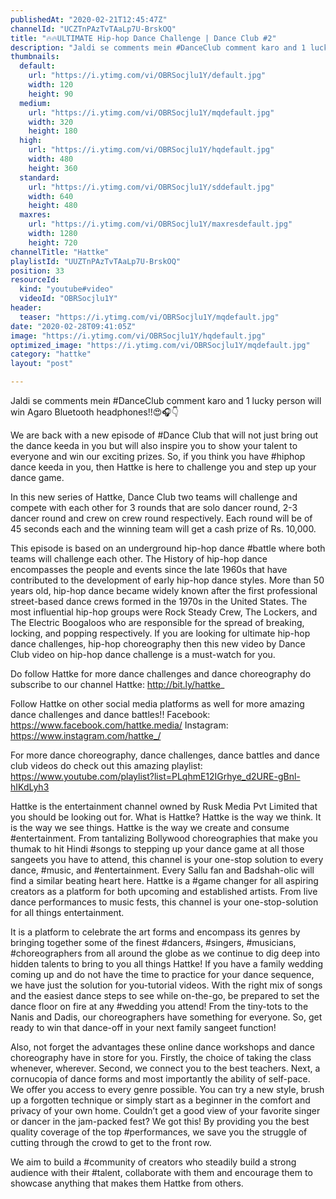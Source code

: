 ```yaml
---
publishedAt: "2020-02-21T12:45:47Z"
channelId: "UCZTnPAzTvTAaLp7U-BrskOQ"
title: "🔥🔥ULTIMATE Hip-hop Dance Challenge | Dance Club #2"
description: "Jaldi se comments mein #DanceClub comment karo and 1 lucky person will win Agaro Bluetooth headphones!!😍🎧👇\n\nWe are back with a new episode of #Dance Club that will not just bring out the dance keeda in you but will also inspire you to show your talent to everyone and win our exciting prizes. So, if you think you have #hiphop dance keeda in you, then Hattke is here to challenge you and step up your dance game.\n\nIn this new series of Hattke, Dance Club two teams will challenge and compete with each other for 3 rounds that are solo dancer round, 2-3 dancer round and crew on crew round respectively. Each round will be of 45 seconds each and the winning team will get a cash prize of Rs. 10,000.\n\nThis episode is based on an underground hip-hop dance #battle where both teams will challenge each other. The History of hip-hop dance encompasses the people and events since the late 1960s that have contributed to the development of early hip-hop dance styles. More than 50 years old, hip-hop dance became widely known after the first professional street-based dance crews formed in the 1970s in the United States. The most influential hip-hop groups were Rock Steady Crew, The Lockers, and The Electric Boogaloos who are responsible for the spread of breaking, locking, and popping respectively. If you are looking for ultimate hip-hop dance challenges, hip-hop choreography then this new video by Dance Club video on hip-hop dance challenge is a must-watch for you.\n\nDo follow Hattke for more dance challenges and dance choreography do subscribe to our channel Hattke: http://bit.ly/hattke_\n\nFollow Hattke on other social media platforms as well for more amazing dance challenges and dance battles!! Facebook: https://www.facebook.com/hattke.media/ Instagram: https://www.instagram.com/hattke_/\n\nFor more dance choreography, dance challenges, dance battles and dance club videos do check out this amazing playlist: https://www.youtube.com/playlist?list=PLqhmE12IGrhye_d2URE-gBnl-hIKdLyh3\n\n\nHattke is the entertainment channel owned by Rusk Media Pvt Limited that you should be looking out for. What is Hattke? Hattke is the way we think. It is the way we see things. Hattke is the way we create and consume #entertainment. From tantalizing Bollywood choreographies that make you thumak to hit Hindi #songs to stepping up your dance game at all those sangeets you have to attend, this channel is your one-stop solution to every dance, #music, and #entertainment. Every Sallu fan and Badshah-olic will find a similar beating heart here. Hattke is a #game changer for all aspiring creators as a platform for both upcoming and established artists. From live dance performances to music fests, this channel is your one-stop-solution for all things entertainment.\n\nIt is a platform to celebrate the art forms and encompass its genres by bringing together some of the finest #dancers, #singers, #musicians, #choreographers from all around the globe as we continue to dig deep into hidden talents to bring to you all things Hattke! If you have a family wedding coming up and do not have the time to practice for your dance sequence, we have just the solution for you-tutorial videos. With the right mix of songs and the easiest dance steps to see while on-the-go, be prepared to set the dance floor on fire at any #wedding you attend! From the tiny-tots to the Nanis and Dadis, our choreographers have something for everyone. So, get ready to win that dance-off in your next family sangeet function!\n\nAlso, not forget the advantages these online dance workshops and dance choreography have in store for you. Firstly, the choice of taking the class whenever, wherever. Second, we connect you to the best teachers. Next, a cornucopia of dance forms and most importantly the ability of self-pace. We offer you access to every genre possible. You can try a new style, brush up a forgotten technique or simply start as a beginner in the comfort and privacy of your own home. Couldn’t get a good view of your favorite singer or dancer in the jam-packed fest? We got this! By providing you the best quality coverage of the top #performances, we save you the struggle of cutting through the crowd to get to the front row.\n\nWe aim to build a #community of creators who steadily build a strong audience with their #talent, collaborate with them and encourage them to showcase anything that makes them Hattke from others."
thumbnails:
  default:
    url: "https://i.ytimg.com/vi/OBRSocjlu1Y/default.jpg"
    width: 120
    height: 90
  medium:
    url: "https://i.ytimg.com/vi/OBRSocjlu1Y/mqdefault.jpg"
    width: 320
    height: 180
  high:
    url: "https://i.ytimg.com/vi/OBRSocjlu1Y/hqdefault.jpg"
    width: 480
    height: 360
  standard:
    url: "https://i.ytimg.com/vi/OBRSocjlu1Y/sddefault.jpg"
    width: 640
    height: 480
  maxres:
    url: "https://i.ytimg.com/vi/OBRSocjlu1Y/maxresdefault.jpg"
    width: 1280
    height: 720
channelTitle: "Hattke"
playlistId: "UUZTnPAzTvTAaLp7U-BrskOQ"
position: 33
resourceId:
  kind: "youtube#video"
  videoId: "OBRSocjlu1Y"
header:
  teaser: "https://i.ytimg.com/vi/OBRSocjlu1Y/mqdefault.jpg"
date: "2020-02-28T09:41:05Z"
image: "https://i.ytimg.com/vi/OBRSocjlu1Y/hqdefault.jpg"
optimized_image: "https://i.ytimg.com/vi/OBRSocjlu1Y/mqdefault.jpg"
category: "hattke"
layout: "post"

---
```

Jaldi se comments mein #DanceClub comment karo and 1 lucky person will win Agaro Bluetooth headphones!!😍🎧👇

We are back with a new episode of #Dance Club that will not just bring out the dance keeda in you but will also inspire you to show your talent to everyone and win our exciting prizes. So, if you think you have #hiphop dance keeda in you, then Hattke is here to challenge you and step up your dance game.

In this new series of Hattke, Dance Club two teams will challenge and compete with each other for 3 rounds that are solo dancer round, 2-3 dancer round and crew on crew round respectively. Each round will be of 45 seconds each and the winning team will get a cash prize of Rs. 10,000.

This episode is based on an underground hip-hop dance #battle where both teams will challenge each other. The History of hip-hop dance encompasses the people and events since the late 1960s that have contributed to the development of early hip-hop dance styles. More than 50 years old, hip-hop dance became widely known after the first professional street-based dance crews formed in the 1970s in the United States. The most influential hip-hop groups were Rock Steady Crew, The Lockers, and The Electric Boogaloos who are responsible for the spread of breaking, locking, and popping respectively. If you are looking for ultimate hip-hop dance challenges, hip-hop choreography then this new video by Dance Club video on hip-hop dance challenge is a must-watch for you.

Do follow Hattke for more dance challenges and dance choreography do subscribe to our channel Hattke: http://bit.ly/hattke_

Follow Hattke on other social media platforms as well for more amazing dance challenges and dance battles!! Facebook: https://www.facebook.com/hattke.media/ Instagram: https://www.instagram.com/hattke_/

For more dance choreography, dance challenges, dance battles and dance club videos do check out this amazing playlist: https://www.youtube.com/playlist?list=PLqhmE12IGrhye_d2URE-gBnl-hIKdLyh3


Hattke is the entertainment channel owned by Rusk Media Pvt Limited that you should be looking out for. What is Hattke? Hattke is the way we think. It is the way we see things. Hattke is the way we create and consume #entertainment. From tantalizing Bollywood choreographies that make you thumak to hit Hindi #songs to stepping up your dance game at all those sangeets you have to attend, this channel is your one-stop solution to every dance, #music, and #entertainment. Every Sallu fan and Badshah-olic will find a similar beating heart here. Hattke is a #game changer for all aspiring creators as a platform for both upcoming and established artists. From live dance performances to music fests, this channel is your one-stop-solution for all things entertainment.

It is a platform to celebrate the art forms and encompass its genres by bringing together some of the finest #dancers, #singers, #musicians, #choreographers from all around the globe as we continue to dig deep into hidden talents to bring to you all things Hattke! If you have a family wedding coming up and do not have the time to practice for your dance sequence, we have just the solution for you-tutorial videos. With the right mix of songs and the easiest dance steps to see while on-the-go, be prepared to set the dance floor on fire at any #wedding you attend! From the tiny-tots to the Nanis and Dadis, our choreographers have something for everyone. So, get ready to win that dance-off in your next family sangeet function!

Also, not forget the advantages these online dance workshops and dance choreography have in store for you. Firstly, the choice of taking the class whenever, wherever. Second, we connect you to the best teachers. Next, a cornucopia of dance forms and most importantly the ability of self-pace. We offer you access to every genre possible. You can try a new style, brush up a forgotten technique or simply start as a beginner in the comfort and privacy of your own home. Couldn’t get a good view of your favorite singer or dancer in the jam-packed fest? We got this! By providing you the best quality coverage of the top #performances, we save you the struggle of cutting through the crowd to get to the front row.

We aim to build a #community of creators who steadily build a strong audience with their #talent, collaborate with them and encourage them to showcase anything that makes them Hattke from others.
